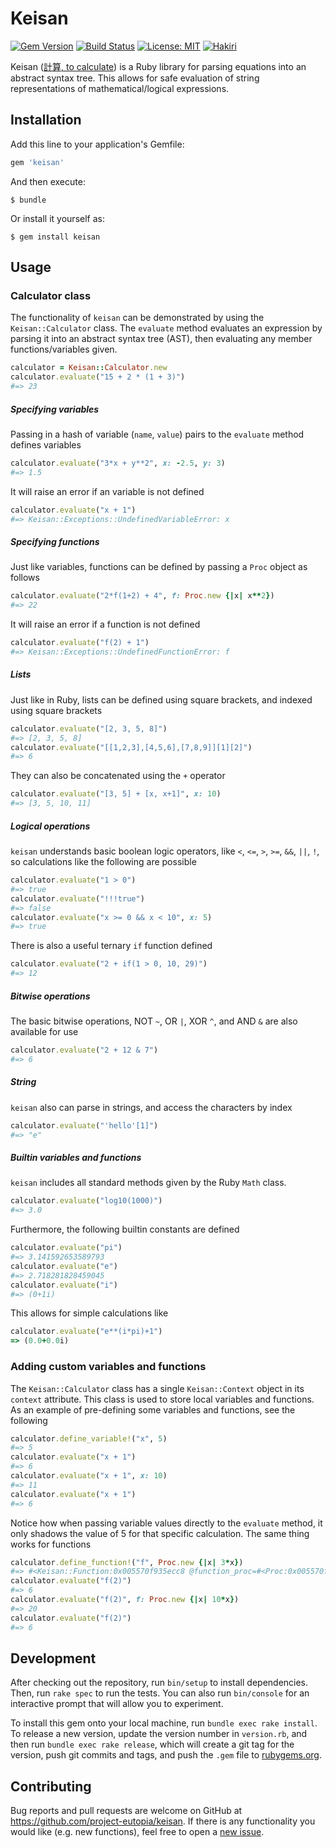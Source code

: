 # Keisan

[![Gem Version](https://badge.fury.io/rb/keisan.svg)](https://badge.fury.io/rb/keisan)
[![Build Status](https://travis-ci.org/project-eutopia/keisan.png?branch=master)](https://travis-ci.org/project-eutopia/keisan)
[![License: MIT](https://img.shields.io/badge/License-MIT-yellow.svg)](https://opensource.org/licenses/MIT)
[![Hakiri](https://hakiri.io/github/project-eutopia/keisan/master.svg)](https://hakiri.io/github/project-eutopia/keisan)

Keisan ([計算, to calculate](https://en.wiktionary.org/wiki/%E8%A8%88%E7%AE%97#Japanese)) is a Ruby library for parsing equations into an abstract syntax tree.  This allows for safe evaluation of string representations of mathematical/logical expressions.

## Installation

Add this line to your application's Gemfile:

```ruby
gem 'keisan'
```

And then execute:

    $ bundle

Or install it yourself as:

    $ gem install keisan

## Usage

### Calculator class

The functionality of `keisan` can be demonstrated by using the `Keisan::Calculator` class.  The `evaluate` method evaluates an expression by parsing it into an abstract syntax tree (AST), then evaluating any member functions/variables given.

```ruby
calculator = Keisan::Calculator.new
calculator.evaluate("15 + 2 * (1 + 3)")
#=> 23
```

##### Specifying variables

Passing in a hash of variable (`name`, `value`) pairs to the `evaluate` method defines variables

```ruby
calculator.evaluate("3*x + y**2", x: -2.5, y: 3)
#=> 1.5
```

It will raise an error if an variable is not defined

```ruby
calculator.evaluate("x + 1")
#=> Keisan::Exceptions::UndefinedVariableError: x
```

##### Specifying functions

Just like variables, functions can be defined by passing a `Proc` object as follows

```ruby
calculator.evaluate("2*f(1+2) + 4", f: Proc.new {|x| x**2})
#=> 22
```

It will raise an error if a function is not defined

```ruby
calculator.evaluate("f(2) + 1")
#=> Keisan::Exceptions::UndefinedFunctionError: f
```

##### Lists

Just like in Ruby, lists can be defined using square brackets, and indexed using square brackets

```ruby
calculator.evaluate("[2, 3, 5, 8]")
#=> [2, 3, 5, 8]
calculator.evaluate("[[1,2,3],[4,5,6],[7,8,9]][1][2]")
#=> 6
```

They can also be concatenated using the `+` operator

```ruby
calculator.evaluate("[3, 5] + [x, x+1]", x: 10)
#=> [3, 5, 10, 11]
```

##### Logical operations

`keisan` understands basic boolean logic operators, like `<`, `<=`, `>`, `>=`, `&&`, `||`, `!`, so calculations like the following are possible

```ruby
calculator.evaluate("1 > 0")
#=> true
calculator.evaluate("!!!true")
#=> false
calculator.evaluate("x >= 0 && x < 10", x: 5)
#=> true
```

There is also a useful ternary `if` function defined

```ruby
calculator.evaluate("2 + if(1 > 0, 10, 29)")
#=> 12
```

##### Bitwise operations

The basic bitwise operations, NOT `~`, OR `|`, XOR `^`, and AND `&` are also available for use

```ruby
calculator.evaluate("2 + 12 & 7")
#=> 6
```

##### String

`keisan` also can parse in strings, and access the characters by index

```ruby
calculator.evaluate("'hello'[1]")
#=> "e"
```

##### Builtin variables and functions

`keisan` includes all standard methods given by the Ruby `Math` class.

```ruby
calculator.evaluate("log10(1000)")
#=> 3.0
```

Furthermore, the following builtin constants are defined

```ruby
calculator.evaluate("pi")
#=> 3.141592653589793
calculator.evaluate("e")
#=> 2.718281828459045
calculator.evaluate("i")
#=> (0+1i)
```

This allows for simple calculations like

```ruby
calculator.evaluate("e**(i*pi)+1")
=> (0.0+0.0i)
```

### Adding custom variables and functions

The `Keisan::Calculator` class has a single `Keisan::Context` object in its `context` attribute.  This class is used to store local variables and functions.  As an example of pre-defining some variables and functions, see the following

```ruby
calculator.define_variable!("x", 5)
#=> 5
calculator.evaluate("x + 1")
#=> 6
calculator.evaluate("x + 1", x: 10)
#=> 11
calculator.evaluate("x + 1")
#=> 6
```

Notice how when passing variable values directly to the `evaluate` method, it only shadows the value of 5 for that specific calculation.  The same thing works for functions

```ruby
calculator.define_function!("f", Proc.new {|x| 3*x})
#=> #<Keisan::Function:0x005570f935ecc8 @function_proc=#<Proc:0x005570f935ecf0@(pry):6>, @name="f">
calculator.evaluate("f(2)")
#=> 6
calculator.evaluate("f(2)", f: Proc.new {|x| 10*x})
#=> 20
calculator.evaluate("f(2)")
#=> 6
```

## Development

After checking out the repository, run `bin/setup` to install dependencies. Then, run `rake spec` to run the tests.  You can also run `bin/console` for an interactive prompt that will allow you to experiment.

To install this gem onto your local machine, run `bundle exec rake install`.  To release a new version, update the version number in `version.rb`, and then run `bundle exec rake release`, which will create a git tag for the version, push git commits and tags, and push the `.gem` file to [rubygems.org](https://rubygems.org).

## Contributing

Bug reports and pull requests are welcome on GitHub at https://github.com/project-eutopia/keisan.  If there is any functionality you would like (e.g. new functions), feel free to open a [new issue](https://github.com/project-eutopia/keisan/issues/new).

